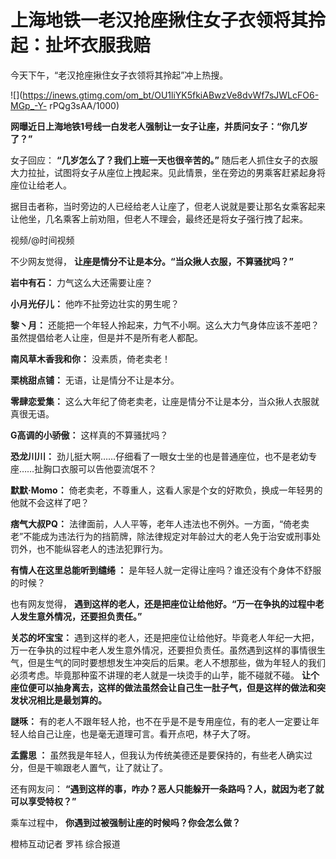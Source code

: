 # 上海地铁一老汉抢座揪住女子衣领将其拎起：扯坏衣服我赔

今天下午，“老汉抢座揪住女子衣领将其拎起”冲上热搜。

![](https://inews.gtimg.com/om_bt/OU1liYK5fkiABwzVe8dvWf7sJWLcFO6-MGp_-Y-
rPQg3sAA/1000)

**网曝近日上海地铁1号线一白发老人强制让一女子让座，并质问女子：“你几岁了？”**

女子回应： **“几岁怎么了？我们上班一天也很辛苦的。”**
随后老人抓住女子的衣服大力拉扯，试图将女子从座位上拽起来。见此情景，坐在旁边的男乘客赶紧起身将座位让给老人。

据目击者称，当时旁边的人已经给老人让座了，但老人说就是要让那名女乘客起来让他坐，几名乘客上前劝阻，但老人不理会，最终还是将女子强行拽了起来。

视频/@时间视频

不少网友觉得， **让座是情分不让是本分。“当众揪人衣服，不算骚扰吗？”**

**岩中有石：** 力气这么大还需要让座？

**小月光仔儿：** 他咋不扯旁边壮实的男生呢？

**黎丶月：** 还能把一个年轻人拎起来，力气不小啊。这么大力气身体应该不差吧？虽然提倡给老人让座，但是并不是所有老人都配。

**南风草木香我和你：** 没素质，倚老卖老！

**栗桃甜点铺：** 无语，让是情分不让是本分。

**零肆恋爱集：** 这么大年纪了倚老卖老，让座是情分不让是本分，当众揪人衣服就真很无语。

**G高调的小骄傲：** 这样真的不算骚扰吗？

**恐龙川川：** 劲儿挺大啊……仔细看了一眼女士坐的也是普通座位，也不是老幼专座……扯胸口衣服可以告他耍流氓不？

**默默·Momo：** 倚老卖老，不尊重人，这看人家是个女的好欺负，换成一年轻男的他就不会这样了吧？

**痞气大叔PQ：**
法律面前，人人平等，老年人违法也不例外。一方面，“倚老卖老”不能成为违法行为的挡箭牌，除法律规定对年龄过大的老人免于治安或刑事处罚外，也不能纵容老人的违法犯罪行为。

**有情人在这里总能听到缱绻 ：** 是年轻人就一定得让座吗？谁还没有个身体不舒服的时候？

也有网友觉得， **遇到这样的老人，还是把座位让给他好。“万一在争执的过程中老人发生意外情况，还要担负责任。”**

**关芯的坏宝宝：**
遇到这样的老人，还是把座位让给他好。毕竟老人年纪一大把，万一在争执的过程中老人发生意外情况，还要担负责任。虽然遇到这样的事情很生气，但是生气的同时要想想发生冲突后的后果。老人不想那些，做为年轻人的我们必须考虑。毕竟那种蛮不讲理的老人就是一块烫手的山芋，能不碰就不碰。
**让个座位便可以抽身离去，这样的做法虽然会让自己生一肚子气，但是这样的做法和突发状况相比是最划算的。**

**謎咊：** 有的老人不跟年轻人抢，也不在乎是不是专用座位，有的老人一定要让年轻人给自己让座，也是毫无道理可言。看开点吧，林子大了呀。

**孟露思 ：** 虽然我是年轻人，但我认为传统美德还是要保持的，有些老人确实过分，但是干嘛跟老人置气，让了就让了。

还有网友问： **“遇到这样的事，咋办？恶人只能躲开一条路吗？人，就因为老了就可以享受特权？”**

乘车过程中， **你遇到过被强制让座的时候吗？你会怎么做？**

橙柿互动记者 罗祎 综合报道

